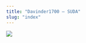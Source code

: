 ```yaml
---
title: "Davinder1700 – SUDA"
slug: "index"
---
```


[![](/wp-content/2007/11/Davinder1700-300x225.jpg)](/wp-content/2007/11/Davinder1700.jpg)